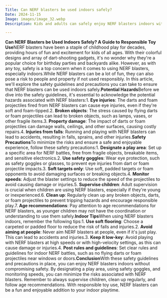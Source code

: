```yaml
---
Title: Can NERF blasters be used indoors safely?
Date: 2024-11-15
Image: images/image_32.webp
Description: Kids and adults can safely enjoy NERF blasters indoors with proper safety precautions and moderation. 

---
```


**Can NERF Blasters be Used Indoors Safely? A Guide to Responsible Toy Use**NERF blasters have been a staple of childhood play for decades, providing hours of fun and excitement for kids of all ages. With their colorful designs and array of dart-shooting gadgets, it's no wonder why they're a popular choice for birthday parties and backyards alike. However, as with any toy, safety is a top concern when it comes to using NERF blasters, especially indoors.While NERF blasters can be a lot of fun, they can also pose a risk to people and property if not used responsibly. In this article, we'll explore the safety guidelines and precautions you can take to ensure that NERF blasters can be used indoors safely.**Potential Hazards**Before we dive into the safety guidelines, it's essential to acknowledge the potential hazards associated with NERF blasters:1. **Eye injuries**: The darts and foam projectiles fired from NERF blasters can cause eye injuries, even if they're soft and foam-tipped.2. **Broken objects**: The stress caused by flying darts or foam projectiles can lead to broken objects, such as lamps, vases, or other fragile items.3. **Property damage**: The impact of darts or foam projectiles can damage walls, ceilings, and other surfaces, causing costly repairs.4. **Injuries from falls**: Running and playing with NERF blasters can lead to accidents, resulting in falls, sprains, and other injuries.**Safety Precautions**To minimize the risks and ensure a safe and enjoyable experience, follow these safety precautions:1. **Designate a play area**: Set up a specific area for NERF battles, free from fragile objects, breakable items, and sensitive electronics.2. **Use safety goggles**: Wear eye protection, such as safety goggles or glasses, to prevent eye injuries from dart or foam projectile impacts.3. **Soft targets only**: Use soft, padded targets or foam opponents to avoid damaging surfaces or breaking objects.4. **Monitor speeds**: Adjust the blaster settings to reduce the speed of the projectiles to avoid causing damage or injuries.5. **Supervise children**: Adult supervision is crucial when children are using NERF blasters, especially if they're young or inexperienced.6. **Clean up**: Regularly clean up any broken objects, darts, or foam projectiles to prevent tripping hazards and encourage responsible play.7. **Age recommendations**: Pay attention to age recommendations for NERF blasters, as younger children may not have the coordination or understanding to use them safely.**Indoor Tips**When using NERF blasters indoors, remember the following tips:1. **Use soft flooring**: Choose a carpeted or padded floor to reduce the risk of falls and injuries.2. **Avoid aiming at people**: Never aim NERF blasters at people, even if it's just play. This can lead to accidents and injuries.3. **Keep it low-key**: Avoid playing with NERF blasters at high speeds or with high-velocity settings, as this can cause damage or injuries.4. **Post rules and guidelines**: Set clear rules and guidelines for indoor NERF battles, such as no flying darts or foam projectiles near windows or doors.**Conclusion**With these safety guidelines and precautions in place, you can enjoy NERF blasters indoors without compromising safety. By designating a play area, using safety goggles, and monitoring speeds, you can minimize the risks associated with NERF blasters. Remember to always supervise children, clean up regularly, and follow age recommendations. With responsible toy use, NERF blasters can be a fun and enjoyable addition to your indoor playtime. 
